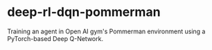 # deep-rl-dqn-pommerman
Training an agent in Open AI gym's Pommerman environment using a PyTorch-based Deep Q-Network.
